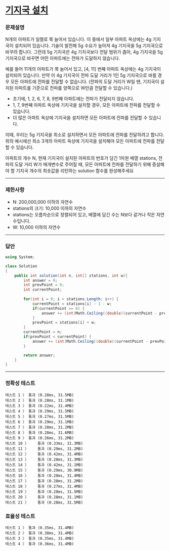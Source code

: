 # <a href="https://school.programmers.co.kr/learn/courses/30/lessons/12979">기지국 설치</a>

### 문제설명

N개의 아파트가 일렬로 쭉 늘어서 있습니다. 이 중에서 일부 아파트 옥상에는 4g 기지국이 설치되어 있습니다. 기술이 발전해 5g 수요가 높아져 4g 기지국을 5g 기지국으로 바꾸려 합니다. 그런데 5g 기지국은 4g 기지국보다 전달 범위가 좁아, 4g 기지국을 5g 기지국으로 바꾸면 어떤 아파트에는 전파가 도달하지 않습니다.

예를 들어 11개의 아파트가 쭉 늘어서 있고, [4, 11] 번째 아파트 옥상에는 4g 기지국이 설치되어 있습니다. 만약 이 4g 기지국이 전파 도달 거리가 1인 5g 기지국으로 바뀔 경우 모든 아파트에 전파를 전달할 수 없습니다. (전파의 도달 거리가 W일 땐, 기지국이 설치된 아파트를 기준으로 전파를 양쪽으로 W만큼 전달할 수 있습니다.)

 - 초기에, 1, 2, 6, 7, 8, 9번째 아파트에는 전파가 전달되지 않습니다.
 - 1, 7, 9번째 아파트 옥상에 기지국을 설치할 경우, 모든 아파트에 전파를 전달할 수 있습니다.
 - 더 많은 아파트 옥상에 기지국을 설치하면 모든 아파트에 전파를 전달할 수 있습니다.

이때, 우리는 5g 기지국을 최소로 설치하면서 모든 아파트에 전파를 전달하려고 합니다. 위의 예시에선 최소 3개의 아파트 옥상에 기지국을 설치해야 모든 아파트에 전파를 전달할 수 있습니다.

아파트의 개수 N, 현재 기지국이 설치된 아파트의 번호가 담긴 1차원 배열 stations, 전파의 도달 거리 W가 매개변수로 주어질 때, 모든 아파트에 전파를 전달하기 위해 증설해야 할 기지국 개수의 최솟값을 리턴하는 solution 함수를 완성해주세요

***

### 제한사항

 - N: 200,000,000 이하의 자연수
 - stations의 크기: 10,000 이하의 자연수
 - stations는 오름차순으로 정렬되어 있고, 배열에 담긴 수는 N보다 같거나 작은 자연수입니다.
 - W: 10,000 이하의 자연수

***

### 답안
``` csharp
using System;

class Solution
{
    public int solution(int n, int[] stations, int w){
        int answer = 0;
        int prevPoint = 0;
        int currentPoint;
        
        for(int i = 0; i < stations.Length; i++) {
            currentPoint = stations[i] - 1 - w;
            if(currentPoint >= 0) {
                answer += (int)Math.Ceiling((double)(currentPoint - prevPoint) / (1 + 2 * w));
            }
            prevPoint = stations[i] + w;
        }
        currentPoint = n;
        if(prevPoint < currentPoint) {
            answer += (int)Math.Ceiling((double)(currentPoint - prevPoint) / (1 + 2 * w));
        }

        return answer;
    }
}
```

***

### 정확성 테스트
```
테스트 1 〉	통과 (0.28ms, 31.5MB)
테스트 2 〉	통과 (0.28ms, 31.1MB)
테스트 3 〉	통과 (0.22ms, 31.4MB)
테스트 4 〉	통과 (0.29ms, 31.5MB)
테스트 5 〉	통과 (0.27ms, 31.5MB)
테스트 6 〉	통과 (0.29ms, 31.1MB)
테스트 7 〉	통과 (0.28ms, 31.2MB)
테스트 8 〉	통과 (0.28ms, 31.6MB)
테스트 9 〉	통과 (0.26ms, 31.2MB)
테스트 10 〉	통과 (0.33ms, 31.3MB)
테스트 11 〉	통과 (0.29ms, 31.2MB)
테스트 12 〉	통과 (0.42ms, 31.4MB)
테스트 13 〉	통과 (0.28ms, 31.3MB)
테스트 14 〉	통과 (0.42ms, 31.1MB)
테스트 15 〉	통과 (0.29ms, 30.9MB)
테스트 16 〉	통과 (0.28ms, 31.4MB)
테스트 17 〉	통과 (0.28ms, 31.2MB)
테스트 18 〉	통과 (0.27ms, 31.4MB)
테스트 19 〉	통과 (0.28ms, 31.5MB)
테스트 20 〉	통과 (0.28ms, 31.1MB)
테스트 21 〉	통과 (0.28ms, 31.5MB)
```

### 효율성 테스트
```
테스트 1 〉	통과 (0.35ms, 31.4MB)
테스트 2 〉	통과 (0.38ms, 31.4MB)
테스트 3 〉	통과 (0.35ms, 31.4MB)
테스트 4 〉	통과 (0.36ms, 31.4MB)
```